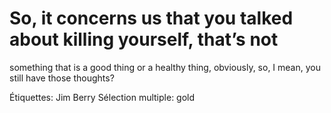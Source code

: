 # So, it concerns us that you talked about killing yourself, that’s not
something that is a good thing or a healthy thing, obviously, so, I mean, you still
have those thoughts?

Étiquettes: Jim Berry
Sélection multiple: gold
